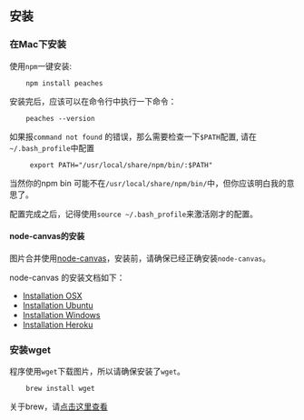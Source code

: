 ## 安装
### 在Mac下安装
使用`npm`一键安装:
        
        npm install peaches
       
安装完后，应该可以在命令行中执行一下命令：

        peaches --version
        
如果报`command not found` 的错误，那么需要检查一下`$PATH`配置, 请在 `~/.bash_profile`中配置
 
         export PATH="/usr/local/share/npm/bin/:$PATH"
       
当然你的npm bin 可能不在`/usr/local/share/npm/bin/`中，但你应该明白我的意思了。

配置完成之后，记得使用`source ~/.bash_profile`来激活刚才的配置。

#### node-canvas的安装
图片合并使用[node-canvas](https://github.com/LearnBoost/node-canvas)，安装前，请确保已经正确安装`node-canvas`。

node-canvas 的安装文档如下：
* [Installation OSX](https://github.com/LearnBoost/node-canvas/wiki/Installation---OSX)
* [Installation Ubuntu](https://github.com/LearnBoost/node-canvas/wiki/Installation---Ubuntu)
* [Installation Windows](https://github.com/LearnBoost/node-canvas/wiki/Installation---Windows)
* [Installation Heroku](https://github.com/LearnBoost/node-canvas/wiki/Installation-Heroku)

###  安装wget
程序使用`wget`下载图片，所以请确保安装了`wget`。
        
        brew install wget

关于brew，请[点击这里查看](http://mxcl.github.com/homebrew/)